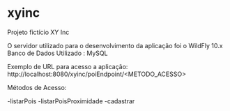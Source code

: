 # xyinc
Projeto fictício XY Inc

O servidor utilizado para o desenvolvimento da aplicação foi o WildFly 10.x
Banco de Dados Utilizado : MySQL

Exemplo de URL para acesso a aplicação: http://localhost:8080/xyinc/poiEndpoint/<METODO_ACESSO>

Métodos de Acesso:

-listarPois
-listarPoisProximidade
-cadastrar

